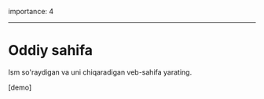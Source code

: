 importance: 4

---

# Oddiy sahifa

Ism so'raydigan va uni chiqaradigan veb-sahifa yarating.

[demo]
